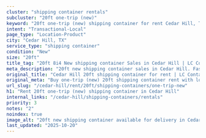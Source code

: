 ```yaml
---
cluster: "shipping container rentals"
subcluster: "20ft one-trip (new)"
keyword: "20ft one-trip (new) shipping container for rent Cedar Hill, TX"
intent: "Transactional-Local"
page_type: "Location-Product"
city: "Cedar Hill, TX"
service_type: "shipping container"
condition: "New"
size: "20ft"
title_tag: "20ft 8i4 New shipping container Sales in Cedar Hill | LC Container"
meta_description: "20ft new shipping container sales in Cedar Hill. Fast delivery, competitive pricing. Serving shipping containers area. Quote ID: D4B. Call (214) 524-4168 for your free quote today."
original_title: "Cedar Hill 20ft shipping container for rent | LC Container"
original_meta: "Buy one-trip (new) 20ft shipping container rent with local delivery in Cedar Hill, TX. LC Container — local Since 2003. Request a fast quote today."
url_slug: "/cedar-hill/rent/20ft/shipping-containers/one-trip-new"
h1: "Rent 20ft one-trip (new) shipping container in Cedar Hill"
internal_links: "/cedar-hill/shipping-containers/rentals"
priority: 3
notes: "2"
noindex: true
image_alt: "20ft new shipping container available for delivery in Cedar Hill"
last_updated: "2025-10-20"
---
```


<!-- TODO: Add unique city/inventory copy, images, and internal links here. -->
